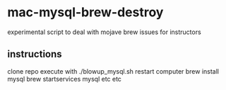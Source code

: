 # mac-mysql-brew-destroy
experimental script to deal with mojave brew issues for instructors

## instructions
clone repo
execute with ./blowup_mysql.sh
restart computer
brew install mysql
brew startservices mysql
etc etc

